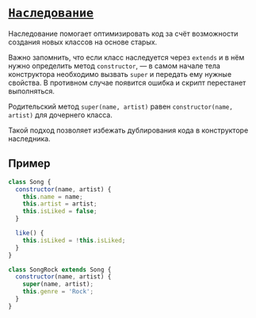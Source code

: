 # [`Наследование`](../index.md)

Наследование помогает оптимизировать код за счёт возможности создания новых классов на основе старых.

Важно запомнить, что если класс наследуется через `extends` и в нём нужно определить метод `constructor`, — в самом начале тела конструктора необходимо вызвать `super` и передать ему нужные свойства. В противном случае появится ошибка и скрипт перестанет выполняться.

Родительский метод `super(name, artist)` равен `constructor(name, artist)` для дочернего класса.

Такой подход позволяет избежать дублирования кода в конструкторе наследника.

## Пример

```js
class Song {
  constructor(name, artist) {
    this.name = name;
    this.artist = artist;
    this.isLiked = false;
  }

  like() {
    this.isLiked = !this.isLiked;
  }
}

class SongRock extends Song {
  constructor(name, artist) {
    super(name, artist);
    this.genre = 'Rock';
  }
}
```
